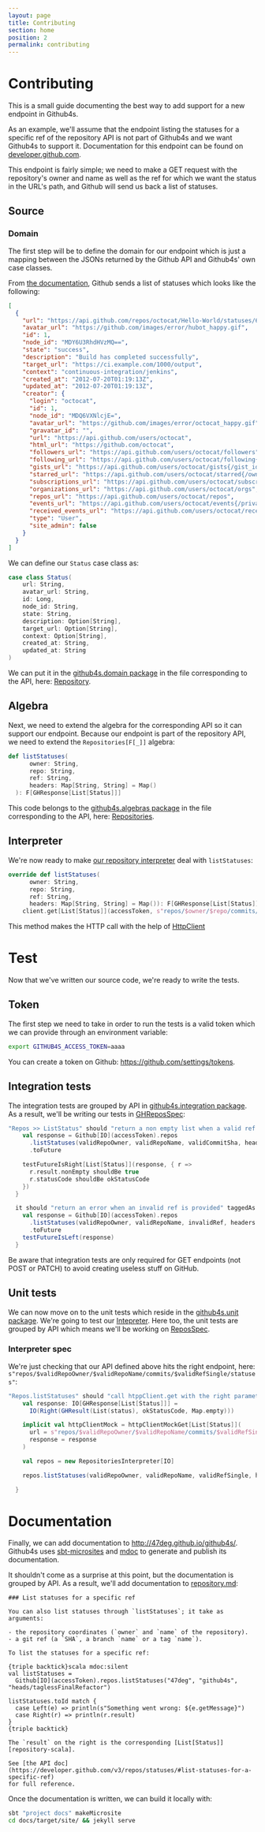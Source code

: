 ```yaml
---
layout: page
title: Contributing
section: home
position: 2
permalink: contributing
---
```


# Contributing

This is a small guide documenting the best way to add support for a new endpoint in Github4s.

As an example, we'll assume that the endpoint listing the statuses for a specific ref of
the repository API is not part of Github4s and we want Github4s to support it. Documentation for
this endpoint can be found on [developer.github.com][api-doc].

This endpoint is fairly simple; we need to make a GET request with the repository's owner and name
as well as the ref for which we want the status in the URL's path, and Github will send us back a
list of statuses.

## Source

### Domain

The first step will be to define the domain for our endpoint which is just a mapping between the
JSONs returned by the Github API and Github4s' own case classes.

From [the documentation][api-doc], Github sends a list of statuses which looks like the following:

```json
[
  {
    "url": "https://api.github.com/repos/octocat/Hello-World/statuses/6dcb09b5b57875f334f61aebed695e2e4193db5e",
    "avatar_url": "https://github.com/images/error/hubot_happy.gif",
    "id": 1,
    "node_id": "MDY6U3RhdHVzMQ==",
    "state": "success",
    "description": "Build has completed successfully",
    "target_url": "https://ci.example.com/1000/output",
    "context": "continuous-integration/jenkins",
    "created_at": "2012-07-20T01:19:13Z",
    "updated_at": "2012-07-20T01:19:13Z",
    "creator": {
      "login": "octocat",
      "id": 1,
      "node_id": "MDQ6VXNlcjE=",
      "avatar_url": "https://github.com/images/error/octocat_happy.gif",
      "gravatar_id": "",
      "url": "https://api.github.com/users/octocat",
      "html_url": "https://github.com/octocat",
      "followers_url": "https://api.github.com/users/octocat/followers",
      "following_url": "https://api.github.com/users/octocat/following{/other_user}",
      "gists_url": "https://api.github.com/users/octocat/gists{/gist_id}",
      "starred_url": "https://api.github.com/users/octocat/starred{/owner}{/repo}",
      "subscriptions_url": "https://api.github.com/users/octocat/subscriptions",
      "organizations_url": "https://api.github.com/users/octocat/orgs",
      "repos_url": "https://api.github.com/users/octocat/repos",
      "events_url": "https://api.github.com/users/octocat/events{/privacy}",
      "received_events_url": "https://api.github.com/users/octocat/received_events",
      "type": "User",
      "site_admin": false
    }
  }
]
```

We can define our `Status` case class as:

```scala mdoc:silent
case class Status(
    url: String,
    avatar_url: String,
    id: Long,
    node_id: String,
    state: String,
    description: Option[String],
    target_url: Option[String],
    context: Option[String],
    created_at: String,
    updated_at: String
)
```

We can put it in the [github4s.domain package][domain-pkg] in the file corresponding to the
API, here: [Repository][repos-domain].


## Algebra

Next, we need to extend the algebra for the corresponding API so it can support our endpoint.
Because our endpoint is part of the repository API, we need to extend the `Repositories[F[_]]` algebra:

```scala
def listStatuses(
      owner: String,
      repo: String,
      ref: String,
      headers: Map[String, String] = Map()
  ): F[GHResponse[List[Status]]]
```
This code belongs to the [github4s.algebras package][algebra-pkg] in the file corresponding
to the API, here: [Repositories][repos-algebra].

## Interpreter

We're now ready to make [our repository interpreter][repos-interpreter] deal with `listStatuses`:

```scala
override def listStatuses(
      owner: String,
      repo: String,
      ref: String,
      headers: Map[String, String] = Map()): F[GHResponse[List[Status]]] =
    client.get[List[Status]](accessToken, s"repos/$owner/$repo/commits/$ref/statuses", headers)
```

This method makes the HTTP call with the help of [HttpClient][httpclient]


# Test

Now that we've written our source code, we're ready to write the tests.

## Token

The first step we need to take in order to run the tests is a valid token which we can provide through an
environment variable:

```bash
export GITHUB4S_ACCESS_TOKEN=aaaa
```

You can create a token on Github: <https://github.com/settings/tokens>.

## Integration tests

The integration tests are grouped by API in [github4s.integration package][integ-pkg]. As a result,
we'll be writing our tests in [GHReposSpec][repos-integ-spec]:

```scala
"Repos >> ListStatus" should "return a non empty list when a valid ref is provided" taggedAs Integration in {
    val response = Github[IO](accessToken).repos
      .listStatuses(validRepoOwner, validRepoName, validCommitSha, headers = headerUserAgent)
      .toFuture

    testFutureIsRight[List[Status]](response, { r =>
      r.result.nonEmpty shouldBe true
      r.statusCode shouldBe okStatusCode
    })
  }

  it should "return an error when an invalid ref is provided" taggedAs Integration in {
    val response = Github[IO](accessToken).repos
      .listStatuses(validRepoOwner, validRepoName, invalidRef, headers = headerUserAgent)
      .toFuture
    testFutureIsLeft(response)
  }
```

Be aware that integration tests are only required for GET endpoints (not POST or PATCH) to avoid creating useless stuff on GitHub.

## Unit tests

We can now move on to the unit tests which reside in the [github4s.unit package][unit-pkg]. We're
going to test our [Intepreter][repos-interpreter]. Here too, the unit tests are
grouped by API which means we'll be working on [ReposSpec][repos-interpreter-spec].


### Interpreter spec

We're just checking that our API defined above hits the right endpoint, here:
`s"repos/$validRepoOwner/$validRepoName/commits/$validRefSingle/statuses"`:

```scala
"Repos.listStatuses" should "call htppClient.get with the right parameters" in {
    val response: IO[GHResponse[List[Status]]] =
      IO(Right(GHResult(List(status), okStatusCode, Map.empty)))

    implicit val httpClientMock = httpClientMockGet[List[Status]](
      url = s"repos/$validRepoOwner/$validRepoName/commits/$validRefSingle/statuses",
      response = response
    )

    val repos = new RepositoriesInterpreter[IO]

    repos.listStatuses(validRepoOwner, validRepoName, validRefSingle, headerUserAgent)

  }
```

# Documentation

Finally, we can add documentation to http://47deg.github.io/github4s/. Github4s uses
[sbt-microsites](https://github.com/47deg/sbt-microsites) and [mdoc](https://github.com/scalameta/mdoc)
to generate and publish its documentation.

It shouldn't come as a surprise at this point, but the documentation is grouped by API. As a result,
we'll add documentation to [repository.md][repos-md]:

```text
### List statuses for a specific ref

You can also list statuses through `listStatuses`; it take as arguments:

- the repository coordinates (`owner` and `name` of the repository).
- a git ref (a `SHA`, a branch `name` or a tag `name`).

To list the statuses for a specific ref:

{triple backtick}scala mdoc:silent
val listStatuses =
  Github[IO](accessToken).repos.listStatuses("47deg", "github4s", "heads/taglessFinalRefactor")

listStatuses.toId match {
  case Left(e) => println(s"Something went wrong: ${e.getMessage}")
  case Right(r) => println(r.result)
}
{triple backtick}

The `result` on the right is the corresponding [List[Status]][repository-scala].

See [the API doc](https://developer.github.com/v3/repos/statuses/#list-statuses-for-a-specific-ref)
for full reference.
```

Once the documentation is written, we can build it locally with:

```bash
sbt "project docs" makeMicrosite
cd docs/target/site/ && jekyll serve
```

[api-doc]: https://developer.github.com/v3/repos/statuses/#list-statuses-for-a-specific-ref
[repos-domain]: https://github.com/47deg/github4s/blob/taglessFinalRefactor/github4s/src/main/scala/github4s/domain/Repository.scala
[domain-pkg]: https://github.com/47deg/github4s/blob/taglessFinalRefactor/github4s/src/main/scala/github4s/domain/
[repos-algebra]: https://github.com/47deg/github4s/blob/taglessFinalRefactor/github4s/src/main/scala/github4s/algebras/Repositories.scala
[algebra-pkg]: https://github.com/47deg/github4s/blob/taglessFinalRefactor/github4s/src/main/scala/github4s/algebras/
[repos-interpreter]: https://github.com/47deg/github4s/blob/taglessFinalRefactor/github4s/src/main/scala/github4s/interpreters/RepositoriesInterpreter.scala
[httpclient]: https://github.com/47deg/github4s/blob/taglessFinalRefactor/github4s/src/main/scala/github4s/http/HttpClient.scala
[integ-pkg]: https://github.com/47deg/github4s/blob/taglessFinalRefactor/github4s/src/test/scala/github4s/integration/
[repos-integ-spec]: https://github.com/47deg/github4s/blob/taglessFinalRefactor/github4s/src/test/scala/github4s/integration/GHReposSpec.scala
[unit-pkg]: https://github.com/47deg/github4s/tree/taglessFinalRefactor/github4s/src/test/scala/github4s/unit
[repos-interpreter-spec]: https://github.com/47deg/github4s/blob/taglessFinalRefactor/github4s/src/test/scala/github4s/unit/ReposSpec.scala
[repos-md]: https://github.com/47deg/github4s/blob/taglessFinalRefactor/docs/docs/repository.md